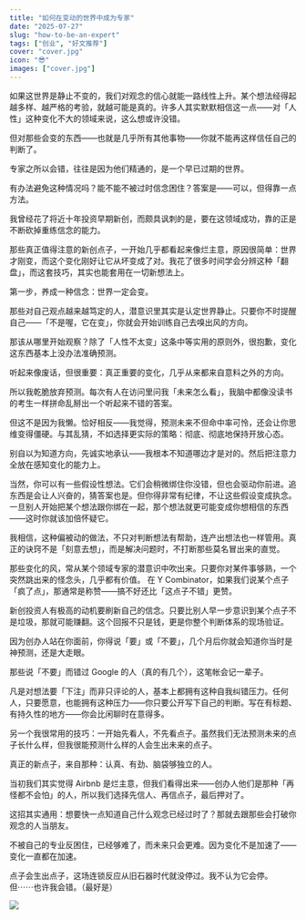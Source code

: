 ```yaml
---
title: "如何在变动的世界中成为专家"
date: "2025-07-27"
slug: "how-to-be-an-expert"
tags: ["创业", "好文推荐"]
cover: "cover.jpg"
icon: "😎"
images: ["cover.jpg"]
---
```

如果这世界是静止不变的，我们对观念的信心就能一路线性上升。某个想法经得起越多样、越严格的考验，就越可能是真的。许多人其实默默相信这一点——对「人性」这种变化不大的领域来说，这么想或许没错。



但对那些会变的东西——也就是几乎所有其他事物——你就不能再这样信任自己的判断了。



专家之所以会错，往往是因为他们精通的，是一个早已过期的世界。



有办法避免这种情况吗？能不能不被过时信念困住？答案是——可以，但得靠一点方法。



我曾经花了将近十年投资早期新创，而颇具讽刺的是，要在这领域成功，靠的正是不断砍掉重练信念的能力。



那些真正值得注意的新创点子，一开始几乎都看起来像烂主意，原因很简单：世界才刚变，而这个变化刚好让它从坏变成了对。我花了很多时间学会分辨这种「翻盘」，而这套技巧，其实也能套用在一切新想法上。



第一步，养成一种信念：世界一定会变。



那些对自己观点越来越笃定的人，潜意识里其实是认定世界静止。只要你不时提醒自己——「不是喔，它在变」，你就会开始训练自己去嗅出风的方向。



那该从哪里开始观察？除了「人性不太变」这条中等实用的原则外，很抱歉，变化这东西基本上没办法准确预测。



听起来像废话，但很重要：真正重要的变化，几乎从来都来自意料之外的方向。



所以我乾脆放弃预测。每次有人在访问里问我「未来怎么看」，我脑中都像没读书的考生一样拼命乱掰出一个听起来不错的答案。



但这不是因为我懒。恰好相反——我觉得，预测未来不但命中率可怜，还会让你思维变得僵硬。与其乱猜，不如选择更实际的策略：彻底、彻底地保持开放心态。



别自以为知道方向，先诚实地承认——我根本不知道哪边才是对的。然后把注意力全放在感知变化的能力上。



当然，你可以有一些假设性想法。它们会稍微绑住你没错，但也会驱动你前进。追东西是会让人兴奋的，猜答案也是。但你得非常有纪律，不让这些假设变成执念。
一旦别人开始把某个想法跟你绑在一起，那个想法就更可能变成你想相信的东西——这时你就该加倍怀疑它。



我相信，这种偏被动的做法，不只对判断想法有帮助，连产出想法也一样管用。真正的诀窍不是「刻意去想」，而是解决问题时，不打断那些莫名冒出来的直觉。



那些变化的风，常从某个领域专家的潜意识中吹出来。只要你对某件事够熟，一个突然跳出来的怪念头，几乎都有价值。
在 Y Combinator，如果我们说某个点子「疯了点」，那通常是称赞——搞不好还比「这点子不错」更赞。



新创投资人有极高的动机要刷新自己的信念。只要比别人早一步意识到某个点子不是垃圾，那就可能赚翻。这个回报不只是钱，更是你整个判断体系的现场验证。



因为创办人站在你面前，你得说「要」或「不要」，几个月后你就会知道你当时是神预测，还是大走眼。



那些说「不要」而错过 Google 的人（真的有几个），这笔帐会记一辈子。



凡是对想法要「下注」而非只评论的人，基本上都拥有这种自我纠错压力。任何人，只要愿意，也能拥有这种压力——你只要公开写下自己的判断。写在有标题、有持久性的地方——你会比闲聊时在意得多。



另一个我很常用的技巧：一开始先看人，不先看点子。虽然我们无法预测未来的点子长什么样，但我很能预测什么样的人会生出未来的点子。



真正的新点子，来自那种：认真、有劲、脑袋够独立的人。



当初我们其实觉得 Airbnb 是烂主意，但我们看得出来——创办人他们是那种「再怪都不会怕」的人，所以我们选择先信人、再信点子，最后押对了。



这招其实通用：想要快一点知道自己什么观念已经过时了？那就去跟那些会打破你观念的人当朋友。



不被自己的专业反困住，已经够难了，而未来只会更难。因为变化不是加速了——变化一直都在加速。



点子会生出点子，这场连锁反应从旧石器时代就没停过。我不认为它会停。
但⋯⋯也许我会错。（最好是）




![](https://prod-files-secure.s3.us-west-2.amazonaws.com/112d0858-5090-4d34-a606-b75eb8d65fd2/46476355-9cf3-4e99-9b7a-3531bc426380/1000202064.png?X-Amz-Algorithm=AWS4-HMAC-SHA256&X-Amz-Content-Sha256=UNSIGNED-PAYLOAD&X-Amz-Credential=ASIAZI2LB466YAF7IW54%2F20251003%2Fus-west-2%2Fs3%2Faws4_request&X-Amz-Date=20251003T130427Z&X-Amz-Expires=3600&X-Amz-Security-Token=IQoJb3JpZ2luX2VjEK3%2F%2F%2F%2F%2F%2F%2F%2F%2F%2FwEaCXVzLXdlc3QtMiJGMEQCICAaB3wnMS1Txj1%2FUyLS1%2F2bvk2xVa0fkwixPoVxbq2JAiA2tlixpRku9bm8L3lT%2FG0CqFwg9FrVNmMyp1CdcIXINyr%2FAwhGEAAaDDYzNzQyMzE4MzgwNSIMjRTRI%2FApgOHRzJRHKtwD%2FwTk3f3VMEqupXFtQFkyzrbA%2Fsvpd4swf5QZkfwqFPo8%2BkvbMSY55n3T%2FE3zADmJvnMZq5Q8gtNxurVqs7tlB8VoPv4yrPCCylWPfBA%2BELQBJgxSl42XCHRYCgFr8nm%2BhQVqTh4SLLOrtIypXzY6Fyva%2BOxotEiJdJNKbk%2BIKYqTiDZsQaVlrBDnq1VDL1Xw5fMNxtbRNqbhPRK3ks8pFEsQRA%2BxEXLzIFXSXQb6%2BmF0S00ihnGA0KjX203xi2cPCAymwmmNPMcLnf%2BKeApvMgUDldqlCrFdCzzifVBFMRkWmilNxcz7v0eyS55%2B4bQX9D6mw4okvUZ0BLqZeM6Ppaelx8CQOfVPKdgSoo6BygQ6JOrJI6CUXkUkrblxd9qIPM8KFZ4f61SXCuY%2FVihDhC2Jj%2FVroL8KztEnENWDaNBVFHzLKjsJhhpv%2B%2F%2BKpAbmoyyKWxInrPrRbzeXiiMn7lxbirvM9ADr0bzaSFjN%2FDiYGh11pvkNchWRMkcTNGaNLsewAZqrHTVYLf5wSOH%2Bbsuk9DqFzdiMcEjCbA6XqvG0w4R88YzPye5t5fEktDN7qRrjMptU1YRrRx03Jh%2BFA29HnkCfgKHFp%2BrhYVbTS%2F6W8wEnehDElkYDGAowhZH%2FxgY6pgEtMnSlv9s0k4eEW1ueQl%2BPIshUOVq8lA9DxZB4jrWwx93SJv6HxL8HkAjpvKzggt607yoCliGNoKYB3uuoG83ZexTwlwa16JJgVF3QDe8azY4S1mie1DFzW4KjJQsWCWiWzoiC8sxHaQLYyj1VM7YKMzPPxEA2QnaUrwMIIImbBPLXDr8c%2FT5c%2BrnFfn2iVSD1Ke75Bpwe2BDzNyRtnc%2Bv9gWUHIAd&X-Amz-Signature=d2adba5869da4680d17be42803fd39cd26f9da834d8f6dbeaacc8299e6cb48b5&X-Amz-SignedHeaders=host&x-amz-checksum-mode=ENABLED&x-id=GetObject)


